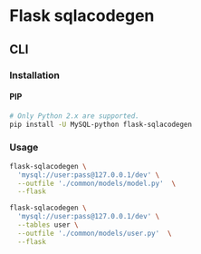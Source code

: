 # Flask sqlacodegen

## CLI

### Installation

#### PIP

```sh
# Only Python 2.x are supported.
pip install -U MySQL-python flask-sqlacodegen
```

### Usage

```sh
flask-sqlacodegen \
  'mysql://user:pass@127.0.0.1/dev' \
  --outfile './common/models/model.py'  \
  --flask

flask-sqlacodegen \
  'mysql://user:pass@127.0.0.1/dev' \
  --tables user \
  --outfile './common/models/user.py'  \
  --flask
```
